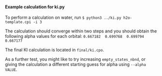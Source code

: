 #### Example calculation for ki.py
To perform a calculation on water, run `$ python3 ../ki.py h2o-template.cpi -i 3`

The calculation should converge within two steps and you should obtain the following alpha values for each orbital: `0.667182  0.699768  0.699794  0.667177`

The final KI calculation is located in `final/ki.cpo`.

As a further test, you might like to try increasing `empty_states_nbnd`, or giving the calculation a different starting guess for alpha using `--alpha VALUE`.
